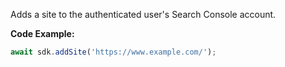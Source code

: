 Adds a site to the authenticated user's Search Console account.

**Code Example:**

```typescript
await sdk.addSite('https://www.example.com/');
```

